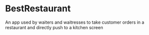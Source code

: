 # BestRestaurant
An app used by waiters and waitresses to take customer orders in a restaurant and directly push to a kitchen screen
